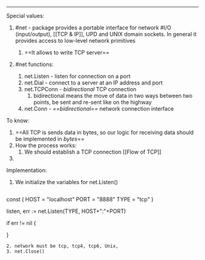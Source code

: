 ***
Special values:
1. #net - package provides a portable interface for network #I/O (input/output), [[TCP & IP]], UPD and UNIX domain sockets. In general it provides access to low-level network primitives
	1. ==It allows to write TCP server==

3. #net functions:
	1. net.Listen - listen for connection on a port 
	2. net.Dial - connect to a server at an IP address and port 
	3. net.TCPConn - *bidirectional* TCP connection 
		1. bidirectional means the move of data in two ways between two points, be sent and re-sent like on the highway 
	4. net.Conn - *==bidirectional==* network connection interface

To know:
1. ==All TCP is sends data in bytes, so our logic for receiving data should be implemented in *bytes*== 
2. How the process works:
	1. We should establish a TCP connection [[Flow of TCP]]
3. 

Implementation: 
1. We initialize the variables for net.Listen() 
	```go
const (
	HOST = "localhost"
	PORT = "8888"
	TYPE = "tcp"
)

listen, err := net.Listen(TYPE, HOST+":"+PORT)

if err != nil {

}
```
2. network must be tcp, tcp4, tcp6, Unix,
3. net.Close() 
